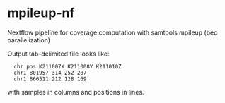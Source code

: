 # mpileup-nf
Nextflow pipeline for coverage computation with samtools mpileup (bed parallelization) 

Output tab-delimited file looks like:
```
  chr pos K211007X K211008Y K211010Z
  chr1 801957 314 252 287
  chr1 866511 212 128 169
```
with samples in columns and positions in lines.
